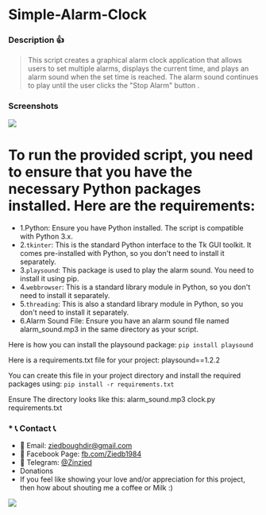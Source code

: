 # Simple-Alarm-Clock

### Description 👍 

> This script creates a graphical alarm clock application that allows users to set multiple alarms, displays the current time, and plays an alarm sound when the set time is reached. The alarm sound continues to play until the user clicks the "Stop Alarm" button .

### Screenshots

![](https://github.com/zinzied/Website-login-checker/assets/10098794/5e1138eb-cbe3-43b5-a2e9-d31bfdfe95f5)

# To run the provided script, you need to ensure that you have the necessary Python packages installed. Here are the requirements:
* 1.Python: Ensure you have Python installed. The script is compatible with Python 3.x.
* 2.`tkinter`: This is the standard Python interface to the Tk GUI toolkit. It comes pre-installed with Python, so you don't need to install it separately.
* 3.`playsound`: This package is used to play the alarm sound. You need to install it using pip.
* 4.`webbrowser`: This is a standard library module in Python, so you don't need to install it separately.
* 5.`threading`: This is also a standard library module in Python, so you don't need to install it separately.
* 6.Alarm Sound File: Ensure you have an alarm sound file named alarm_sound.mp3 in the same directory as your script.


Here is how you can install the playsound package:
`pip install playsound`

Here is a requirements.txt file for your project:
playsound==1.2.2

You can create this file in your project directory and install the required packages using:
`pip install -r requirements.txt`

Ensure The  directory looks like this:
alarm_sound.mp3
clock.py
requirements.txt
### * 📞 Contact 📞
* 📧 Email: [ziedboughdir@gmail.com](mailto:ziedboughdir@gmail.com)
* 👤 Facebook Page: [fb.com/Ziedb1984](https://www.facebook.com/Ziedb1984/)
* 📲 Telegram: [@Zinzied](https://t.me/Zinzied)
* Donations
* If you feel like showing your love and/or appreciation for this project, then how about shouting me a coffee or Milk :)

[<img src="https://github.com/zinzied/Website-login-checker/assets/10098794/e861a6f9-4879-45fd-b9bb-dfd6eb97b8c7">](https://buymeacoffee.com/zied)
